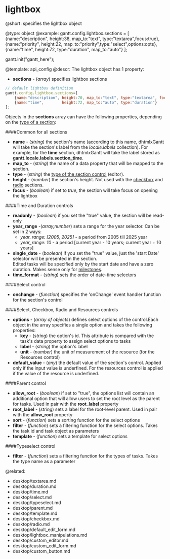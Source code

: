 lightbox
=============

@short:
	specifies the lightbox object
	

@type: object
@example:
gantt.config.lightbox.sections = [
    {name:"description", height:38, map_to:"text", type:"textarea",focus:true},
    {name:"priority", height:22, map_to:"priority",type:"select",options:opts},                                                                        
    {name:"time", height:72, type:"duration", map_to:"auto"}
];

gantt.init("gantt_here");


@template:	api_config
@descr:
The lightbox object has 1 property:

- **sections** - (*array*) specifies lightbox sections 

~~~js
// default lightbox definition   
gantt.config.lightbox.sections=[
    {name:"description", height:70, map_to:"text", type:"textarea", focus:true},
    {name:"time",        height:72, map_to:"auto", type:"duration"}
];
~~~

Objects in the **sections** array can have the following properties, depending on the [type of a section](desktop/default_edit_form.md#lightboxstructure):

####Common for all sections

- **name** - (*string*) the section's name (according to this name, dhtmlxGantt will take the section's label from the *locale.labels* collection). 
For example, for the **time** section, dhtmlxGantt will take the label stored as **gantt.locale.labels.section_time**.
- **map_to** - (*string*) the name of a data property that will be mapped to the section.
- **type** - (*string*) the [type of the section control](desktop/default_edit_form.md#lightboxcontrols) (editor).
- **height** - (*number*) the section's height. Not used with the [checkbox](desktop/checkbox.md) and [radio](desktop/radio.md) sections.
- **focus** - (*boolean*) if set to *true*, the section will take focus on opening the lightbox


####Time and Duration controls 

- **readonly** - (*boolean*) if you set the "true" value, the section will be read-only 
- **year_range**  -(*array,number*) sets a range for the year selector. Can be set in 2 ways: 
    - *year_range: [2005, 2025]* - a period from 2005 till 2025 year
    - *year_range: 10*  - a period [current year - 10 years; current year + 10 years]
- **single_date** - (*boolean*) if you set the "true" value, just the 'start Date' selector will be presented in the section.<br>
Edited tasks will be specified only by the start date and have a zero duration. Makes sense only for [milestones](desktop/task_types.md#milestone). 
- **time_format** - (*string*) sets the order of date-time selectors 

####Select control

- **onchange** - (*function*) specifies the 'onChange' event handler function for the section's control 

####Select, Checkbox, Radio and Resources controls

- **options** - (*array of objects*) defines select options of the control.Each object in the array specifies a single option and takes the following properties:
	- **key** - (*string*) the option's id. This attribute is compared with the task's data property to assign select options to tasks
	- **label** - (*string*) the option's label
    - **unit** - (*number*) the unit of measurement of the resource (for the Resources control)
- **default_value** - (*any*) the default value of the section's control. Applied only if the input value is underfined. For the resources control is applied if the value of the resource is underfined.


####Parent control

- **allow_root** - (*boolean*) if set to "true", the options list will contain an additional option that will allow users to set the root level as the parent for tasks. Used in pair with the **root_label** property 
- **root_label** - (*string*) sets a label for the root-level parent. Used in pair with the **allow_root** property 
- **sort** - (*function*) sets a sorting function for the select options 
- **filter** - (*function*) sets a filtering function for the select options. Takes the task id and task object as parameters
- **template** - (*function*) sets a template for select options
	

####Typeselect control

- **filter** - (*function*) sets a filtering function for the types of tasks. Takes the type name as a parameter

  
@related:
- desktop/textarea.md
- desktop/duration.md
- desktop/time.md
- desktop/select.md
- desktop/typeselect.md
- desktop/parent.md
- desktop/template.md
- desktop/checkbox.md
- desktop/radio.md
- desktop/default_edit_form.md
- desktop/lightbox_manipulations.md
- desktop/custom_editor.md
- desktop/custom_edit_form.md
- desktop/custom_button.md

